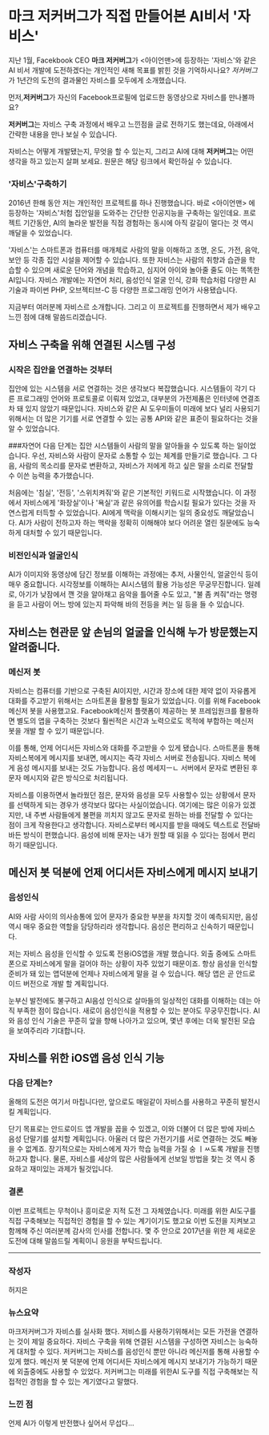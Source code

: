 # **마크 저커버그가** 직접 만들어본 AI비서 '자비스'

지난 1월, Facekbook CEO **마크 저커버그**가 <아이언맨>에 등장하는 '자비스'와 같은 AI 비서 개발에 도전하겠다는 개인적인 새해 목표를 밝힌 것을 기억하시나요?
*저커버그*가 1년간의 도전의 결과물인 자비스를 모두에게 소개했습니다.

먼저,**저커버그**가 자신의 Facebook프로필에 업로드한 동영상으로 자비스를 만나볼까요?

**저커버그**는 자비스 구축 과정에서 배우고 느낀점을 글로 전하기도 했는데요, 아래에서 간략한 내용을 만나 보실 수 있습니다.

자비스는 어떻게 개발됐는지, 무엇을 할 수 있는지, 그리고 AI에 대해 **저커버그**는 어떤 생각을 하고 있는지 살펴 보세요. 원문은 해당 링크에서 확인하실 수 있습니다.

### '자비스'구축하기
2016년 한해 동안 저는 개인적인 프로젝트를 하나 진행했습니다. 바로 <아이언맨> 에 등장하는  '자비스'처험 집안일을 도와주는 간단한 인공지능을 구축하는 일인데요.
프로젝트 기간동안, AI의 놀라운 발전을 직접 경험하는 동시에 아직 갈길이 멀다는 것 역시 깨달을 수 있었습니다.

'자비스'는 스마트폰과 컴퓨터를 매개체로 사람의 말을 이해하고 조명, 온도, 가전, 음악, 보안 등 각종 집안 시설을 제어할 수 있습니다. 또한 자비스는 사람의 취향과 습관을 학습할 수 있으며 새로운 단어와 개념을 학습하고, 심지어 아이와 놀아줄 줄도 아는 똑똑한 AI입니다. 자비스 개발에는 자연어 처리, 음성인식 얼굴 인식, 강화 학습처럼 다양한 AI기술과 파이썬 PHP, 오브젝티브-C 등 다양한 프로그래밍 언어가 사용됐습니다.

지금부터 여러분께 자비스르 소개합니다. 그리고 이 프로젝트를 진행하면서 제가 배우고 느낀 점에 대해 말씀드리겠습니다.

## 자비스 구축을 위해 연결된 시스템 구성

### 시작은 집안을 연결하는 것부터

집안에 있는 시스템을 서로 연결하는 것은 생각보다 복잡했습니다. 시스템들이 각기 다른 프로그래밍 언어와 프로토콜로 이뤄져 있었고, 대부분의 가전제품은 인터넷에 연결조차 돼 있지 않았기 때문입니다. 자비스와 같은 AI 도우미들이 미래에 보다 널리 사용되기 위해서는 더 많은 기기를 서로 연결할 수 있는 공통 API와 같은 표준이 필요하다는 것을 알 수 있었습니다.

###자연어 
다음 단계는 집안 시스템들이 사람의 말을 알아들을 수 있도록 하는 일이었습니다. 우선, 자비스와 사람이 문자로 소통할 수 있는 체계를 만들기로 했습니다. 그 다음, 사람의 목소리를 문자로 변환하고, 자비스가 저에게 하고 싶은 말을 소리로 전달할 수 이쓴 능력을 추가했습니다.

처음에는 '침실', '전등', '스위치켜줘'와 같은 기본적인 키워드로 시작했습니다. 이 과정에서 자비스에게 '화장실'이나 '욕실'과 같은 유의어를 학습시킬 필요가 있다는 것을 자연스럽게 터득할 수 있었습니다. AI에게 맥락을 이해시키는 일의 중요성도 깨달았습니다. AI가 사람이 전하고자 하는 맥락을 정확히 이해해야 보다 어려운 열린 질문에도 능숙하게 대처할 수 있기 때문입니다.

### 비전인식과 얼굴인식
AI가 이미지와 동영상에 담긴 정보를 이해하는 과정에는 추저, 사물인식, 얼굴인식 등이 매우 중요합니다. 시각정보를 이해하는 AI시스템의 활용 가능성은 무궁무진합니다. 일례로, 아기가 낮잠에서 깬 것을 알아채고 음악을 틀어줄 수도 있고, "불 좀 켜줘"라는 명령을 듣고 사람이 어느 방에 있는지 파악해 바의 전등을 켜는 일 등을 들 수 있습니다. 

## 자비스는 현관문 앞 손님의 얼굴을 인식해 누가 방문했는지 알려줍니다.

### 메신저 봇
자비스는 컴퓨터를 기반으로 구축된 AI이지만, 시간과 장소에 대한 제약 없이 자유롭게 대화를 주고받기 위해서는 스마트폰을 활용할 필요가 있었습니다. 이를 위해 Facebook 메신저 봇을 사용했고요. Facebook메신저 플랫폼이 제공하는 봇 프레임원크를 활용하면 별도의 앱을 구축하는 것보다 훨씬적은 시간과 노력으로도 목적에 부합하는 메신저 봇을 개발 할 수 있기 때문입니다. 

이를 통해, 언제 어디서든 자비스와 대화를 주고받을 수 있게 됐습니다. 스마트폰을 통해 자비스복에게 메시지를 보내면, 메시지는 즉각 자비스 서버로 전송됩니다. 자비스 복에게 음성 메시지를 보내는 것도 가능합니다. 음성 메세지ㅡㄴ 서버에서 문자로 변환된 후 문자 메시지와 같은 방식으로 처리됩니다. 

자비스를 이용하면서 놀라웠던 점은, 문자와 음성을 모두 사용할수 있는 상황에서 문자를 선택하게 되는 경우가 생각보다 많다는 사실이었습니다. 여기에는 많은 이유가 있겠지만, 내 주변 사람들에게 불편을 끼치지 않고도 문자로 원하는 바를 전달할 수 있다는 점이 크게 작용한다고 생각합니다. 자비스로부터 메시지를 받을 때에도 텍스트로 전달바바든 방식이 편했습니다. 음성에 비해 문자는 내가 원할 때 읽을 수 있다는 점에서 편리하기 때문입니다. 

## 메신저 봇 덕분에 언제 어디서든 자비스에게 메시지 보내기

### 음성인식
AI와 사람 사이의 의사송통에 있어 문자가 중요한 부분을 차지할 것이 예측되지만, 음성 역시 매우 중요한 역할을 담당하리라 생각합니다. 음성은 편리하고 신속하기 때문입니다.

저는 자비스 음성을 인식할 수 있도록 전용iOS앱을 개발 했습니다. 외출 중에도 스마트폰으로 자비스에게 말을 걸어야 하는 상황이 자주 있었기 때문이죠. 항상 음성을 인식할 준비가 돼 있는 앱덕분에 언제나 자비스에게 말을 걸 수 있습니다. 해당 앱은 곧 안드로이드 버전으로 개발 할 계획입니다.

눈부신 발전에도 불구하고 AI음성 인식으로 살마들의 일상적인 대화를 이해하는 데는 아직 부족한 점이 많습니다. 새로이 음성인식을 적용할 수 있는 분야도 무궁무진합니다. AI와 음성 인식 기술은 꾸준히 앞을 향해 나아가고 있으며, 몇년 후에는 더욱 발전된 모습을 보여주리라 기대합니다. 

## 자비스를 위한 iOS앱 음성 인식 기능

### 다음 단계는?
올해의 도전은 여기서 마칩니다만, 앞으로도 매일같이 자비스를 사용하고 꾸준히 발전시킬 계획입니다.

단기 목표로는 안드로이드 앱 개발을 꼽을 수 있겠고, 이와 더불어 더 많은 방에 자비스 음성 단말기를 설치할 계획입니다. 아울러 더 많은 가전기기를 서로 연결하는 것도 빼놓을 수 없계죠. 장기적으로는 자비스에게 자가 학습 능력을 가질 숭 ㅣㅆ도록 개발을 진행하고자 합니다. 물론, 자비스를 세상의 많은 사람들에게 선보일 방법을 찾는 것 역시 중요하고 재미있는 과제가 될것입니다.

### 결론 
이번 프로젝트는 무척이나 흥미로운 지적 도전 그 자체였습니다. 미래를 위한 AI도구를 직접 구축해보는 직접적인 경험을 할 수 있는 계기이기도 했고요 
이번 도전을 지켜보고 함께해 주신 여러분께 감사의 인사를 전합니다. 몇 주 안으로 2017년을 위한 제 새로운 도전에 대해 말씀드릴 계획이니 응원을 부탁드립니다. 

---
### 작성자
허지은

### 뉴스요약
마크저커버그가 자비스를 실사화 했다. 저비스를 사용하기위해서는 모든 가전을 연결하는 것이 제일 중요하다. 자비스 구축을 위해 연결된 시스템을 구성하면 자비스는 능숙하게 대처할 수 있다. 저커버그는 자비스를 음성인식 뿐만 아니라 메신저를 통해 사용할 수 있게 했다. 메신저 봇 덕분에 언제 어디서든 자비스에게 메시지 보내기가 가능하기 때문에 외출중에도 사용할 수 있었다. 저커버그는 미래를 위한AI 도구를 직접 구축해보는 직접적인 경험을 할 수 있는 계기였다고 말했다. 

### 느낀 점
언제 AI가 이렇게 반전했나 싶어서 무섭다...
